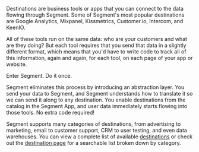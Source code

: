 Destinations are business tools or apps that you can connect to the data flowing through Segment. Some of Segment's most popular destinations are Google Analytics, Mixpanel, Kissmetrics, Customer.io, Intercom, and KeenIO.

All of these tools run on the same data: who are your customers and what are they doing? But each tool requires that you send that data in a slightly different format, which means that you'd have to write code to track all of this information, again and again, for each tool, on each page of your app or website.

Enter Segment. Do it once.

Segment eliminates this process by introducing an abstraction layer. You send your data to Segment, and Segment understands how to translate it so we can send it along to any destination. You enable destinations from the catalog in the Segment App, and user data immediately starts flowing into those tools. No extra code required!

Segment supports many categories of destinations, from advertising to marketing, email to customer support, CRM to user testing, and even data warehouses. You can view a complete list of available [destinations](/docs/connections/destinations/catalog/) or check out the [destination page](/docs/connections/destinations/) for a searchable list broken down by category.
